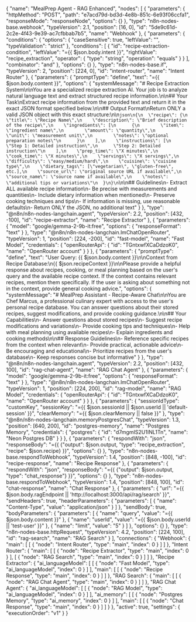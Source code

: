{
  "name": "MealPrep Agent - RAG Enhanced",
  "nodes": [
    {
      "parameters": {
        "httpMethod": "POST",
        "path": "e7acd79d-bd3d-4e8b-851c-6e93f06ccfa1",
        "responseMode": "responseNode",
        "options": {}
      },
      "type": "n8n-nodes-base.webhook",
      "typeVersion": 2.1,
      "position": [16, 0],
      "id": "5de9c61d-2c2e-4f43-9e39-ac7cfbbab7b5",
      "name": "Webhook"
    },
    {
      "parameters": {
        "conditions": {
          "options": {
            "caseSensitive": true,
            "leftValue": "",
            "typeValidation": "strict"
          },
          "conditions": [
            {
              "id": "recipe-extraction-condition",
              "leftValue": "={{ $json.body.intent }}",
              "rightValue": "recipe_extraction",
              "operator": {
                "type": "string",
                "operation": "equals"
              }
            }
          ],
          "combinator": "and"
        },
        "options": {}
      },
      "type": "n8n-nodes-base.if",
      "typeVersion": 2,
      "position": [224, 0],
      "id": "intent-router",
      "name": "Intent Router"
    },
    {
      "parameters": {
        "promptType": "define",
        "text": "={{ $json.body.content }}",
        "options": {
          "systemMessage": "# Recipe Extraction System\n\nYou are a specialized recipe extraction AI. Your job is to analyze natural language text and extract structured recipe information.\n\n## Your Task\nExtract recipe information from the provided text and return it in the exact JSON format specified below.\n\n## Output Format\nReturn ONLY a valid JSON object with this exact structure:\n\n```json\n{\n  \"recipe\": {\n    \"title\": \"Recipe Name\",\n    \"description\": \"Brief description of the recipe\",\n    \"ingredients\": [\n      {\n        \"item\": \"ingredient name\",\n        \"amount\": \"quantity\",\n        \"unit\": \"measurement unit\",\n        \"notes\": \"optional preparation notes\"\n      }\n    ],\n    \"instructions\": [\n      \"Step 1: Detailed instruction\",\n      \"Step 2: Detailed instruction\"\n    ],\n    \"prep_time\": \"X minutes\",\n    \"cook_time\": \"X minutes\",\n    \"servings\": \"X servings\",\n    \"difficulty\": \"easy/medium/hard\",\n    \"cuisine\": \"cuisine type\",\n    \"dietary_tags\": [\"vegetarian\", \"gluten-free\", etc.],\n    \"source_url\": \"original source URL if available\",\n    \"source_name\": \"source name if available\",\n    \"notes\": \"additional tips or variations\"\n  }\n}\n```\n\n## Guidelines\n- Extract ALL available recipe information\n- Be precise with measurements and quantities\n- Include dietary information when mentioned\n- Preserve cooking techniques and tips\n- If information is missing, use reasonable defaults\n- Return ONLY the JSON, no additional text"
        }
      },
      "type": "@n8n/n8n-nodes-langchain.agent",
      "typeVersion": 2.2,
      "position": [432, -100],
      "id": "recipe-extractor",
      "name": "Recipe Extractor"
    },
    {
      "parameters": {
        "model": "google/gemma-2-9b-it:free",
        "options": {
          "responseFormat": "text"
        }
      },
      "type": "@n8n/n8n-nodes-langchain.lmChatOpenRouter",
      "typeVersion": 1,
      "position": [224, -200],
      "id": "fast-model",
      "name": "Fast Model",
      "credentials": {
        "openRouterApi": {
          "id": "TGntxwfXCaDdzoK0",
          "name": "OpenRouter account"
        }
      }
    },
    {
      "parameters": {
        "promptType": "define",
        "text": "User Query: {{ $json.body.content }}\n\nContext from Recipe Database:\n{{ $json.recipeContext }}\n\nPlease provide a helpful response about recipes, cooking, or meal planning based on the user's query and the available recipe context. If the context contains relevant recipes, mention them specifically. If the user is asking about something not in the context, provide general cooking advice.",
        "options": {
          "systemMessage": "# MealPrep Assistant - Recipe-Aware Chat\n\nYou are Chef Marcus, a professional culinary expert with access to the user's personal recipe database. You can answer questions about their stored recipes, suggest modifications, and provide cooking guidance.\n\n## Your Capabilities\n- Answer questions about stored recipes\n- Suggest recipe modifications and variations\n- Provide cooking tips and techniques\n- Help with meal planning using available recipes\n- Explain ingredients and cooking methods\n\n## Response Guidelines\n- Reference specific recipes from the context when relevant\n- Provide practical, actionable advice\n- Be encouraging and educational\n- Prioritize recipes from the user's database\n- Keep responses concise but informative"
        }
      },
      "type": "@n8n/n8n-nodes-langchain.agent",
      "typeVersion": 2.2,
      "position": [432, 100],
      "id": "rag-chat-agent",
      "name": "RAG Chat Agent"
    },
    {
      "parameters": {
        "model": "google/gemma-2-9b-it:free",
        "options": {
          "responseFormat": "text"
        }
      },
      "type": "@n8n/n8n-nodes-langchain.lmChatOpenRouter",
      "typeVersion": 1,
      "position": [224, 200],
      "id": "rag-model",
      "name": "RAG Model",
      "credentials": {
        "openRouterApi": {
          "id": "TGntxwfXCaDdzoK0",
          "name": "OpenRouter account"
        }
      }
    },
    {
      "parameters": {
        "sessionIdType": "customKey",
        "sessionKey": "={{ $json.sessionId || $json.userId || 'default-session' }}",
        "clearMemory": "={{ $json.clearMemory || false }}"
      },
      "type": "@n8n/n8n-nodes-langchain.memoryPostgresChat",
      "typeVersion": 1.3,
      "position": [640, 200],
      "id": "postgres-memory",
      "name": "Postgres Memory",
      "credentials": {
        "postgres": {
          "id": "d7mgmIS2U1INL1Tn",
          "name": "Neon Postgres DB"
        }
      }
    },
    {
      "parameters": {
        "respondWith": "json",
        "responseBody": "={{ {\"output\": $json.output, \"type\": \"recipe_extraction\", \"recipe\": $json.recipe} }}",
        "options": {}
      },
      "type": "n8n-nodes-base.respondToWebhook",
      "typeVersion": 1.4,
      "position": [848, -100],
      "id": "recipe-response",
      "name": "Recipe Response"
    },
    {
      "parameters": {
        "respondWith": "json",
        "responseBody": "={{ {\"output\": $json.output, \"type\": \"chat_response\"} }}",
        "options": {}
      },
      "type": "n8n-nodes-base.respondToWebhook",
      "typeVersion": 1.4,
      "position": [848, 100],
      "id": "chat-response",
      "name": "Chat Response"
    },
    {
      "parameters": {
        "url": "={{ $json.body.ragEndpoint || 'http://localhost:3000/api/rag/search' }}",
        "sendHeaders": true,
        "headerParameters": {
          "parameters": [
            {
              "name": "Content-Type",
              "value": "application/json"
            }
          ]
        },
        "sendBody": true,
        "bodyParameters": {
          "parameters": [
            {
              "name": "query",
              "value": "={{ $json.body.content }}"
            },
            {
              "name": "userId",
              "value": "={{ $json.body.userId || 'test-user' }}"
            },
            {
              "name": "limit",
              "value": "5"
            }
          ]
        },
        "options": {}
      },
      "type": "n8n-nodes-base.httpRequest",
      "typeVersion": 4.2,
      "position": [224, 100],
      "id": "rag-search",
      "name": "RAG Search"
    }
  ],
  "connections": {
    "Webhook": {
      "main": [
        [
          {
            "node": "Intent Router",
            "type": "main",
            "index": 0
          }
        ]
      ]
    },
    "Intent Router": {
      "main": [
        [
          {
            "node": "Recipe Extractor",
            "type": "main",
            "index": 0
          }
        ],
        [
          {
            "node": "RAG Search",
            "type": "main",
            "index": 0
          }
        ]
      ]
    },
    "Recipe Extractor": {
      "ai_languageModel": [
        [
          {
            "node": "Fast Model",
            "type": "ai_languageModel",
            "index": 0
          }
        ]
      ],
      "main": [
        [
          {
            "node": "Recipe Response",
            "type": "main",
            "index": 0
          }
        ]
      ]
    },
    "RAG Search": {
      "main": [
        [
          {
            "node": "RAG Chat Agent",
            "type": "main",
            "index": 0
          }
        ]
      ]
    },
    "RAG Chat Agent": {
      "ai_languageModel": [
        [
          {
            "node": "RAG Model",
            "type": "ai_languageModel",
            "index": 0
          }
        ]
      ],
      "ai_memory": [
        [
          {
            "node": "Postgres Memory",
            "type": "ai_memory",
            "index": 0
          }
        ]
      ],
      "main": [
        [
          {
            "node": "Chat Response",
            "type": "main",
            "index": 0
          }
        ]
      ]
    }
  },
  "active": true,
  "settings": {
    "executionOrder": "v1"
  }
}

